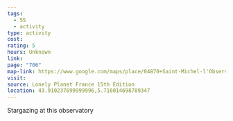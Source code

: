 ```yaml
---
tags:
  - 5S
  - activity
type: activity
cost: 
rating: 5
hours: Unknown
link: 
page: "706"
map-link: https://www.google.com/maps/place/04870+Saint-Michel-l'Observatoire,+France/@43.902846,5.7108082,14.5z/data=!4m15!1m8!3m7!1s0x12ca34d50ba9a8f3:0x40819a5fd97ada0!2s04870+Saint-Michel-l'Observatoire,+France!3b1!8m2!3d43.910292!4d5.715194!16s%2Fm%2F03m7xk9!3m5!1s0x12ca34d50ba9a8f3:0x40819a5fd97ada0!8m2!3d43.910292!4d5.715194!16s%2Fm%2F03m7xk9?entry=ttu&g_ep=EgoyMDI0MTAyOS4wIKXMDSoASAFQAw%3D%3D
visit: 
source: Lonely Planet France 15th Edition
location: 43.910237699999996,5.716014698789347
---
```

Stargazing at this observatory
